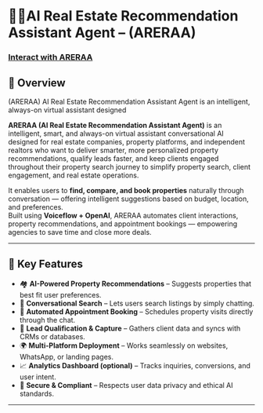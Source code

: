 <h1>🏡✨AI Real Estate Recommendation Assistant Agent – (ARERAA)</h1>


 ### [Interact with ARERAA](https://emmrich.github.io/areraa-website/)

<h2>🧩 Overview</h2>
 (ARERAA) AI Real Estate Recommendation Assistant Agent is an intelligent, always-on virtual assistant designed 


 **ARERAA (AI Real Estate Recommendation Assistant Agent)** is an intelligent, smart, and always-on virtual assistant conversational AI designed for real estate companies, property platforms, and independent realtors who want to deliver smarter, more personalized property recommendations, qualify leads faster, and keep clients engaged throughout their property search journey to simplify property search, client engagement, and real estate operations.

It enables users to **find, compare, and book properties** naturally through conversation — offering intelligent suggestions based on budget, location, and preferences.  
Built using **Voiceflow + OpenAI**, ARERAA automates client interactions, property recommendations, and appointment bookings — empowering agencies to save time and close more deals.

---

## 🚀 Key Features

- 🏘️ **AI-Powered Property Recommendations** – Suggests properties that best fit user preferences.  
- 💬 **Conversational Search** – Lets users search listings by simply chatting.  
- 📅 **Automated Appointment Booking** – Schedules property visits directly through the chat.  
- 🧾 **Lead Qualification & Capture** – Gathers client data and syncs with CRMs or databases.  
- 🌍 **Multi-Platform Deployment** – Works seamlessly on websites, WhatsApp, or landing pages.  
- 📈 **Analytics Dashboard (optional)** – Tracks inquiries, conversions, and user intent.  
- 🔐 **Secure & Compliant** – Respects user data privacy and ethical AI standards.

---


<br />
